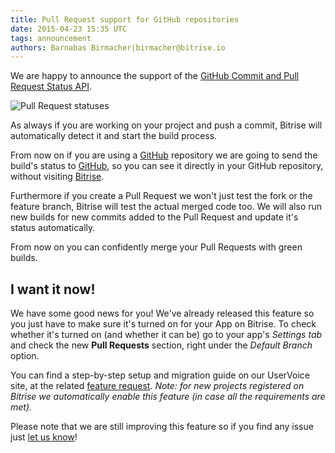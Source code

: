 ```yaml
---
title: Pull Request support for GitHub repositories
date: 2015-04-23 15:35 UTC
tags: announcement
authors: Barnabas Birmacher|birmacher@bitrise.io
---
```


We are happy to announce the support of the [GitHub Commit and Pull Request Status API](https://github.com/blog/1227-commit-status-api).

![Pull Request statuses](build_status.png)

As always if you are working on your project and push a commit, Bitrise will automatically detect it and start the build process.

From now on if you are using a [GitHub](https://github.com) repository we are going to send the build's status to [GitHub](https://github.com), so you can see it
directly in your GitHub repository, without visiting [Bitrise](https://www.bitrise.io/).

Furthermore if you create a Pull Request we won't just test the fork or the feature branch, Bitrise will test the actual merged code too. We will also run new builds for new commits added to the Pull Request and update it's status automatically.

From now on you can confidently merge your Pull Requests with green builds.

## I want it now!

We have some good news for you! We've already released this feature so you just have to make sure it's turned on for your App on Bitrise. To check whether it's turned on (and whether it can be)
go to your app's *Settings tab* and check the new **Pull Requests** section,
right under the *Default Branch* option.

You can find a step-by-step setup and migration guide on our
UserVoice site, at the related [feature request](https://bitrise.uservoice.com/forums/235233-general/suggestions/7206630-add-github-integration-for-pull-requests). *Note: for new projects registered on
Bitrise we automatically enable this feature (in case all the requirements are met).*

Please note that we are still improving this feature
so if you find any issue just [let us know](https://www.bitrise.io/contact)!
